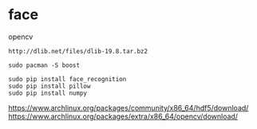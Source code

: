 # face

opencv

```
http://dlib.net/files/dlib-19.8.tar.bz2
```

```
sudo pacman -S boost
```

```
sudo pip install face_recognition
sudo pip install pillow
sudo pip install numpy
```


https://www.archlinux.org/packages/community/x86_64/hdf5/download/
https://www.archlinux.org/packages/extra/x86_64/opencv/download/
